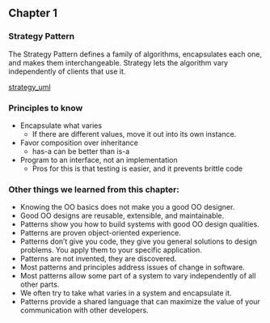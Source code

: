 ## Chapter 1

### Strategy Pattern
The Strategy Pattern defines a family of algorithms, encapsulates each one,
and makes them interchangeable.
Strategy lets the algorithm vary independently of clients that use it.

[strategy_uml](./strategy.jpg)

### Principles to know
- Encapsulate what varies
    - If there are different values, move it out into its own instance.
- Favor composition over inheritance
    - has-a can be better than is-a
- Program to an interface, not an implementation
    - Pros for this is that testing is easier, and it prevents brittle code

### Other things we learned from this chapter:
- Knowing the OO basics does not make you a good OO designer.
- Good OO designs are reusable, extensible, and maintainable.
- Patterns show you how to build systems with good OO design qualities.
- Patterns are proven object-oriented experience.
- Patterns don’t give you code, they give you general solutions to design
  problems. You apply them to your specific application.
- Patterns are not invented, they are discovered.
- Most patterns and principles address issues of change in software.
- Most patterns allow some part of a system to vary independently of all
  other parts.
- We often try to take what varies in a system and encapsulate it.
- Patterns provide a shared language that can maximize the value of your
  communication with other developers.